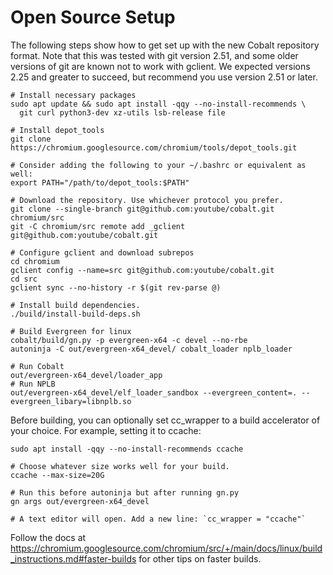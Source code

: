 # Open Source Setup

The following steps show how to get set up with the new Cobalt repository
format. Note that this was tested with git version 2.51, and some older
versions of git are known not to work with gclient. We expected versions 2.25
and greater to succeed, but recommend you use version 2.51 or later.

```
# Install necessary packages
sudo apt update && sudo apt install -qqy --no-install-recommends \
  git curl python3-dev xz-utils lsb-release file

# Install depot_tools
git clone https://chromium.googlesource.com/chromium/tools/depot_tools.git

# Consider adding the following to your ~/.bashrc or equivalent as well:
export PATH="/path/to/depot_tools:$PATH"

# Download the repository. Use whichever protocol you prefer.
git clone --single-branch git@github.com:youtube/cobalt.git chromium/src
git -C chromium/src remote add _gclient git@github.com:youtube/cobalt.git

# Configure gclient and download subrepos
cd chromium
gclient config --name=src git@github.com:youtube/cobalt.git
cd src
gclient sync --no-history -r $(git rev-parse @)

# Install build dependencies.
./build/install-build-deps.sh

# Build Evergreen for linux
cobalt/build/gn.py -p evergreen-x64 -c devel --no-rbe
autoninja -C out/evergreen-x64_devel/ cobalt_loader nplb_loader

# Run Cobalt
out/evergreen-x64_devel/loader_app
# Run NPLB
out/evergreen-x64_devel/elf_loader_sandbox --evergreen_content=. --evergreen_libary=libnplb.so
```

Before building, you can optionally set cc_wrapper to a build accelerator of your choice. For example, setting it to ccache:

```
sudo apt install -qqy --no-install-recommends ccache

# Choose whatever size works well for your build.
ccache --max-size=20G

# Run this before autoninja but after running gn.py
gn args out/evergreen-x64_devel

# A text editor will open. Add a new line: `cc_wrapper = "ccache"`
```

Follow the docs at https://chromium.googlesource.com/chromium/src/+/main/docs/linux/build_instructions.md#faster-builds for other tips on faster builds.
